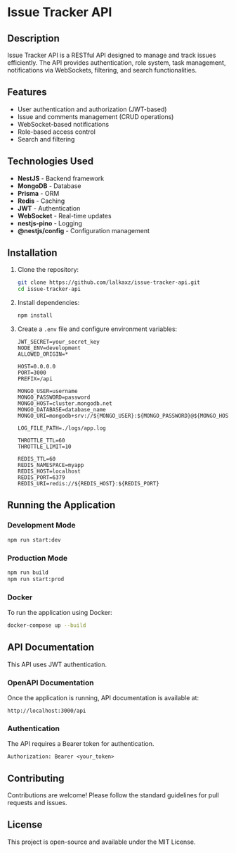 

# Issue Tracker API

## Description
Issue Tracker API is a RESTful API designed to manage and track issues efficiently. The API provides authentication, role system, task management, notifications via WebSockets, filtering, and search functionalities.

## Features
- User authentication and authorization (JWT-based)
- Issue and comments management (CRUD operations)
- WebSocket-based notifications
- Role-based access control
- Search and filtering

## Technologies Used
- **NestJS** - Backend framework
- **MongoDB** - Database
- **Prisma** - ORM
- **Redis** - Caching
- **JWT** - Authentication
- **WebSocket**  - Real-time updates
- **nestjs-pino** - Logging
- **@nestjs/config** - Configuration management

## Installation

1. Clone the repository:
   ```sh
   git clone https://github.com/lalkaxz/issue-tracker-api.git
   cd issue-tracker-api
   ```
2. Install dependencies:
   ```sh
   npm install
   ```
3. Create a `.env` file and configure environment variables:
   ```env
   JWT_SECRET=your_secret_key
   NODE_ENV=development
   ALLOWED_ORIGIN=*

   HOST=0.0.0.0
   PORT=3000
   PREFIX=/api

   MONGO_USER=username
   MONGO_PASSWORD=password
   MONGO_HOST=cluster.mongodb.net
   MONGO_DATABASE=database_name
   MONGO_URI=mongodb+srv://${MONGO_USER}:${MONGO_PASSWORD}@${MONGO_HOST}/${MONGO_DATABASE}

   LOG_FILE_PATH=./logs/app.log

   THROTTLE_TTL=60
   THROTTLE_LIMIT=10

   REDIS_TTL=60
   REDIS_NAMESPACE=myapp
   REDIS_HOST=localhost
   REDIS_PORT=6379
   REDIS_URI=redis://${REDIS_HOST}:${REDIS_PORT}
   ```

## Running the Application

### Development Mode
```sh
npm run start:dev
```

### Production Mode
```sh
npm run build
npm run start:prod
```

### Docker
To run the application using Docker:
```sh
docker-compose up --build
```

## API Documentation
This API uses JWT authentication.

### OpenAPI Documentation
Once the application is running, API documentation is available at:
```
http://localhost:3000/api
```

### Authentication
The API requires a Bearer token for authentication.
```
Authorization: Bearer <your_token>
```

## Contributing
Contributions are welcome! Please follow the standard guidelines for pull requests and issues.

## License
This project is open-source and available under the MIT License.
